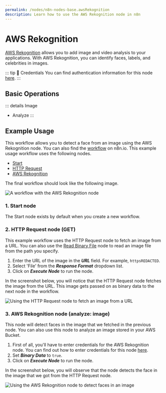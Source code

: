 ```yaml
---
permalink: /nodes/n8n-nodes-base.awsRekognition
description: Learn how to use the AWS Rekognition node in n8n
---
```


# AWS Rekognition

[AWS Rekognition](https://aws.amazon.com/rekognition/) allows you to add image and video analysis to your applications. With AWS Rekognition, you can identify faces, labels, and celebrities in images.

::: tip 🔑 Credentials
You can find authentication information for this node [here](../../../credentials/AWS/README.md).
:::

## Basic Operations

::: details Image
- Analyze
:::

## Example Usage

This workflow allows you to detect a face from an image using the AWS Rekognition node. You can also find the [workflow](https://n8n.io/workflows/694) on n8n.io. This example usage workflow uses the following nodes.
- [Start](../../core-nodes/Start/README.md)
- [HTTP Request](../../core-nodes/HTTPRequest/README.md)
- [AWS Rekognition]()

The final workflow should look like the following image.

![A workflow with the AWS Rekognition node](REDACTED)

### 1. Start node

The Start node exists by default when you create a new workflow.


### 2. HTTP Request node (GET)

This example workflow uses the HTTP Request node to fetch an image from a URL. You can also use the [Read Binary File](../../core-nodes/ReadBinaryFile/README.md) node to read an image file from the path you specify.

1. Enter the URL of the image in the ***URL*** field. For example, `httpsREDACTED`.
2. Select 'File' from the ***Response Format*** dropdown list.
3. Click on ***Execute Node*** to run the node.

In the screenshot below, you will notice that the HTTP Request node fetches the image from the URL. This image gets passed on as binary data to the next node in the workflow.

![Using the HTTP Request node to fetch an image from a URL](REDACTED)


### 3. AWS Rekognition node (analyze: image)

This node will detect faces in the image that we fetched in the previous node. You can also use this node to analyze an image stored in your AWS Bucket.

1. First of all, you'll have to enter credentials for the AWS Rekognition node. You can find out how to enter credentials for this node [here](../../../credentials/AWS/README.md).
2. Set ***Binary Data*** to `true`.
3. Click on ***Execute Node*** to run the node.

In the screenshot below, you will observe that the node detects the face in the image that we got from the HTTP Request node.

![Using the AWS Rekognition node to detect faces in an image](REDACTED)
